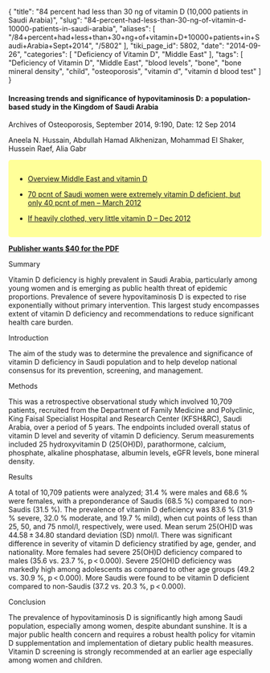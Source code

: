 {
    "title": "84 percent had less than 30 ng of vitamin D (10,000 patients in Saudi Arabia)",
    "slug": "84-percent-had-less-than-30-ng-of-vitamin-d-10000-patients-in-saudi-arabia",
    "aliases": [
        "/84+percent+had+less+than+30+ng+of+vitamin+D+10000+patients+in+Saudi+Arabia+Sept+2014",
        "/5802"
    ],
    "tiki_page_id": 5802,
    "date": "2014-09-26",
    "categories": [
        "Deficiency of Vitamin D",
        "Middle East"
    ],
    "tags": [
        "Deficiency of Vitamin D",
        "Middle East",
        "blood levels",
        "bone",
        "bone mineral density",
        "child",
        "osteoporosis",
        "vitamin d",
        "vitamin d blood test"
    ]
}


#### Increasing trends and significance of hypovitaminosis D: a population-based study in the Kingdom of Saudi Arabia

Archives of Osteoporosis, September 2014, 9:190, Date: 12 Sep 2014

Aneela N. Hussain, Abdullah Hamad Alkhenizan, Mohammad El Shaker, Hussein Raef, Alia Gabr

<div class="border" style="background-color:#FF9;padding:15px;margin:10px 0;border-radius:5px;width:>70%">

* [Overview Middle East and vitamin D](/posts/overview-middle-east-and-vitamin-d)

* [70 pcnt of Saudi women were extremely vitamin D deficient, but only 40 pcnt of men – March 2012](/posts/70-pcnt-of-saudi-women-were-extremely-vitamin-d-deficient-but-only-40-pcnt-of-men)

* [If heavily clothed, very little vitamin D – Dec 2012](/posts/if-heavily-clothed-very-little-vitamin-d)

</div>

 **[Publisher wants $40 for the PDF](http://link.springer.com/article/10.1007%2Fs11657-014-0190-3%20)** 

Summary

Vitamin D deficiency is highly prevalent in Saudi Arabia, particularly among young women and is emerging as public health threat of epidemic proportions. Prevalence of severe hypovitaminosis D is expected to rise exponentially without primary intervention. This largest study encompasses extent of vitamin D deficiency and recommendations to reduce significant health care burden.

Introduction

The aim of the study was to determine the prevalence and significance of vitamin D deficiency in Saudi population and to help develop national consensus for its prevention, screening, and management.

Methods

This was a retrospective observational study which involved 10,709 patients, recruited from the Department of Family Medicine and Polyclinic, King Faisal Specialist Hospital and Research Center (KFSH&RC), Saudi Arabia, over a period of 5 years. The endpoints included overall status of vitamin D level and severity of vitamin D deficiency. Serum measurements included 25 hydroxyvitamin D (25(OH)D), parathormone, calcium, phosphate, alkaline phosphatase, albumin levels, eGFR levels, bone mineral density.

Results

A total of 10,709 patients were analyzed; 31.4 % were males and 68.6 % were females, with a preponderance of Saudis (68.5 %) compared to non-Saudis (31.5 %). The prevalence of vitamin D deficiency was 83.6 % (31.9 % severe, 32.0 % moderate, and 19.7 % mild), when cut points of less than 25, 50, and 75 nmol/l, respectively, were used. Mean serum 25(OH)D was 44.58 ± 34.80 standard deviation (SD) nmol/l. There was significant difference in severity of vitamin D deficiency stratified by age, gender, and nationality. More females had severe 25(OH)D deficiency compared to males (35.6 vs. 23.7 %, p < 0.000). Severe 25(OH)D deficiency was markedly high among adolescents as compared to other age groups (49.2 vs. 30.9 %, p < 0.000). More Saudis were found to be vitamin D deficient compared to non-Saudis (37.2 vs. 20.3 %, p < 0.000).

Conclusion

The prevalence of hypovitaminosis D is significantly high among Saudi population, especially among women, despite abundant sunshine. It is a major public health concern and requires a robust health policy for vitamin D supplementation and implementation of dietary public health measures. Vitamin D screening is strongly recommended at an earlier age especially among women and children.